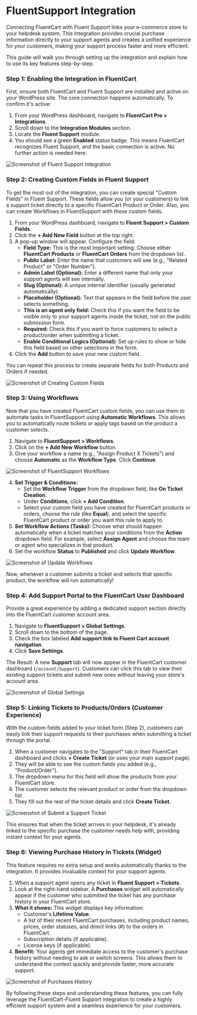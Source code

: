 # FluentSupport Integration

Connecting FluentCart with Fluent Support links your e-commerce store to your helpdesk system. This integration provides crucial purchase information directly to your support agents and creates a unified experience for your customers, making your support process faster and more efficient.

This guide will walk you through setting up the integration and explain how to use its key features step-by-step.

### Step 1: Enabling the Integration in FluentCart

First, ensure both FluentCart and Fluent Support are installed and active on your WordPress site. The core connection happens automatically. To confirm it's active:

1.  From your WordPress dashboard, navigate to **FluentCart Pro > Integrations**.
2.  Scroll down to the **Integration Modules** section.
3.  Locate the **Fluent Support** module.
4.  You should see a green **Enabled** status badge. This means FluentCart recognizes Fluent Support, and the basic connection is active. No further action is needed here.

![Screenshot of Fluent Support Integration](/images/integrations/fluentsupport-integration/enabling-the-integration.webp)

### Step 2: Creating Custom Fields in Fluent Support

To get the most out of the integration, you can create special "Custom Fields" in Fluent Support. These fields allow you (or your customers) to link a support ticket directly to a specific FluentCart Product or Order. Also, you can create Workflows in FluentSupport with these custom fields.

1.  From your WordPress dashboard, navigate to **Fluent Support > Custom Fields**.
2.  Click the **+ Add New Field** button at the top right.
3.  A pop-up window will appear. Configure the field:
    * **Field Type:** This is the most important setting. Choose either **FluentCart Products** or **FluentCart Orders** from the dropdown list.
    * **Public Label:** Enter the name that customers will see (e.g., "Related Product" or "Order Number").
    * **Admin Label (Optional):** Enter a different name that only your support agents will see internally.
    * **Slug (Optional):** A unique internal identifier (usually generated automatically).
    * **Placeholder (Optional):** Text that appears in the field before the user selects something.
    * **This is an agent only field:** Check this if you want the field to be visible only to your support agents inside the ticket, not on the public submission form.
    * **Required:** Check this if you want to force customers to select a product/order when submitting a ticket.
    * **Enable Conditional Logics (Optional):** Set up rules to show or hide this field based on other selections in the form.
4.  Click the **Add** button to save your new custom field.

You can repeat this process to create separate fields for both Products and Orders if needed.

![Screenshot of Creating Custom Fields](/images/integrations/fluentsupport-integration/creating-custom-field.gif)

### Step 3: Using Workflows

Now that you have created FluentCart custom fields, you can use them to automate tasks in FluentSupport using **Automatic Workflows**. This allows you to automatically route tickets or apply tags based on the product a customer selects.

1.  Navigate to **FluentSupport > Workflows**.
2.  Click on the **+ Add New Workflow** button.
3.  Give your workflow a name (e.g., "Assign Product X Tickets") and choose **Automatic** as the **Workflow Type**. Click **Continue**.

![Screenshot of FluentSupport Workflows](/images/integrations/fluentsupport-integration/add-new-workflow.webp)

4.  **Set Trigger & Conditions:**
    * Set the **Workflow Trigger** from the dropdown field, like **On Ticket Creation**.
    * Under **Conditions**, click **+ Add Condition**.
    * Select your custom field you have created for FluentCart products or orders, choose the rule (like **Equal**), and select the specific FluentCart product or order you want this rule to apply to.
5.  **Set Workflow Actions (Tasks):** Choose what should happen automatically when a ticket matches your conditions from the **Action** dropdown field. For example, select **Assign Agent** and choose the team or agent who specializes in that product.
6.  Set the workflow **Status** to **Published** and click **Update Workflow**.

![Screenshot of Update Workflows](/images/integrations/fluentsupport-integration/update-workflow.webp)

Now, whenever a customer submits a ticket and selects that specific product, the workflow will run automatically!

### Step 4: Add Support Portal to the FluentCart User Dashboard

Provide a great experience by adding a dedicated support section directly into the FluentCart customer account area.

1.  Navigate to **FluentSupport > Global Settings**.
2.  Scroll down to the bottom of the page.
3.  Check the box labeled **Add support link to Fluent Cart account navigation**.
4.  Click **Save Settings**.

The Result: A new **Support** tab will now appear in the FluentCart customer dashboard (`/account/Support`). Customers can click this tab to view their existing support tickets and submit new ones without leaving your store's account area.

![Screenshot of Global Settings](/images/integrations/fluentsupport-integration/add-support-link-in-cart.webp)

### Step 5: Linking Tickets to Products/Orders (Customer Experience)

With the custom fields added to your ticket form (Step 2), customers can easily link their support requests to their purchases when submitting a ticket through the portal.

1.  When a customer navigates to the "Support" tab in their FluentCart dashboard and clicks **+ Create Ticket** (or uses your main support page).
2.  They will be able to see the custom fields you added (e.g., "Product/Order").
3.  The dropdown menu for this field will show the products from your FluentCart store.
4.  The customer selects the relevant product or order from the dropdown list.
5.  They fill out the rest of the ticket details and click **Create Ticket**.

![Screenshot of Submit a Support Ticket](/images/integrations/fluentsupport-integration/submit-a-support-ticket.webp)

This ensures that when the ticket arrives in your helpdesk, it's already linked to the specific purchase the customer needs help with, providing instant context for your agents.

### Step 6: Viewing Purchase History in Tickets (Widget)

This feature requires no extra setup and works automatically thanks to the integration. It provides invaluable context for your support agents.

1.  When a support agent opens any ticket in **Fluent Support > Tickets**.
2.  Look at the right-hand sidebar. A **Purchases** widget will automatically appear if the customer who submitted the ticket has any purchase history in your FluentCart store.
3.  **What it shows:** This widget displays key information:
    * Customer's **Lifetime Value**.
    * A list of their recent FluentCart purchases, including product names, prices, order statuses, and direct links (#) to the orders in FluentCart.
    * Subscription details (if applicable).
    * License keys (if applicable).
4.  **Benefit:** Your agents get immediate access to the customer's purchase history without needing to ask or switch screens. This allows them to understand the context quickly and provide faster, more accurate support.

![Screenshot of Purchases History](/images/integrations/fluentsupport-integration/purchases-widget.webp)

By following these steps and understanding these features, you can fully leverage the FluentCart-Fluent Support integration to create a highly efficient support system and a seamless experience for your customers.